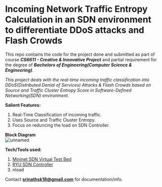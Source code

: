 # Incoming Network Traffic Entropy Calculation in an SDN environment to differentiate DDoS attacks and Flash Crowds

This repo contains the code for the project done and submitted as part of course _**CS6611 - Creative & Innovative Project**_ and partial requirement for the degree of _**Bachelors of Engineering(Computer Science & Engineering)**._

_This project deals with the real-time incoming traffic classification into DDoS(Distributed Denial of Services) Attacks & Flash Crowds based on Source and Traffic Cluster Entropy Score in Software-Defined Networking(SDN) environment._

**Salient Features:**
1. Real-Time Classification of incoming traffic.
2. Uses Source and Traffic Cluster Entropy.
3. Focus on reduncing the load on SDN Controller.

**Block Diagram**<br>
![unnamed](https://user-images.githubusercontent.com/43112029/125097449-c3b49a80-e0f3-11eb-929d-0f3d705e5056.jpg)


**Tech/Tools used:**
1. <a href="http://mininet.org">Mininet SDN Virtual Test Bed</a>
2. <a href="http://ryu-sdn.org">RYU SDN Controller</a>
3. nload

Contact <b>srinathsk18@gmail.com</b> for documentation/info.
